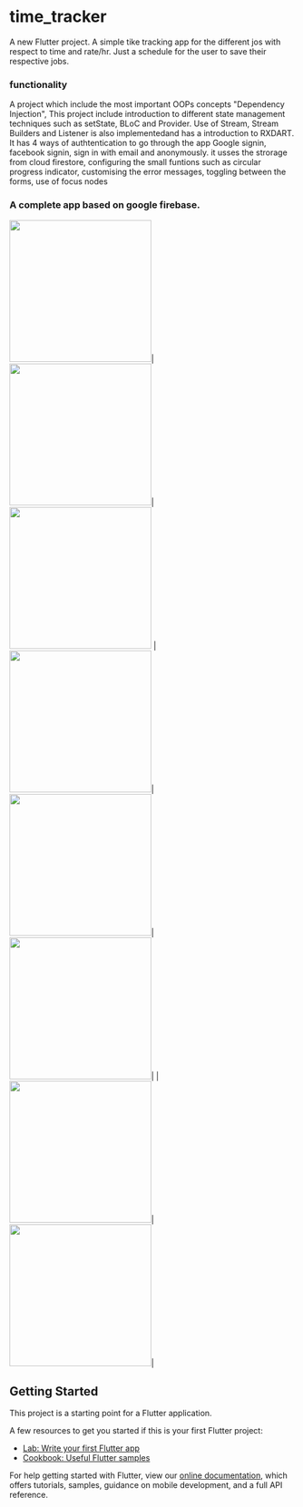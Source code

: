 # time_tracker

A new Flutter project.
A simple tike tracking app for the different jos with respect to time and rate/hr. Just a schedule for the user to save their respective jobs.
### functionality
A project which include the most important OOPs concepts "Dependency Injection",
This project include introduction to different state management techniques such as  setState, BLoC and Provider.
Use of Stream, Stream Builders and Listener is also implementedand has a introduction to RXDART.
It has 4 ways of authtentication to go through the app Google signin, facebook signin, sign in with email and anonymously.
it usses the strorage from cloud firestore, configuring the small funtions such as circular progress indicator, customising the error messages, toggling between the forms, use of focus nodes

### A complete app based on google firebase.

<img src="screenshots/1.png" width="250">|<img src="screenshots/2.png" width="250">|<img src="screenshots/3.png" width="250">
|<img src="screenshots/4.png" width="250">|<img src="screenshots/5.png" width="250">|<img src="screenshots/6.png" width="250">|
|<img src="screenshots/7.png" width="250">|<img src="screenshots/8.png" width="250">|
## Getting Started

This project is a starting point for a Flutter application.

A few resources to get you started if this is your first Flutter project:

- [Lab: Write your first Flutter app](https://flutter.dev/docs/get-started/codelab)
- [Cookbook: Useful Flutter samples](https://flutter.dev/docs/cookbook)

For help getting started with Flutter, view our
[online documentation](https://flutter.dev/docs), which offers tutorials,
samples, guidance on mobile development, and a full API reference.
